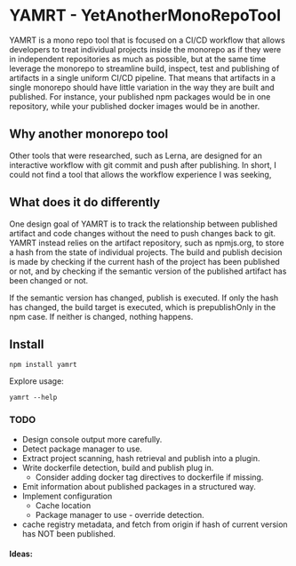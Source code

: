 # YAMRT - YetAnotherMonoRepoTool

YAMRT is a mono repo tool that is focused on a CI/CD workflow that allows developers to treat
individual projects inside the monorepo as if they were in independent repositories as much as 
possible, but at the same time leverage the monorepo to streamline build, inspect, test and 
publishing of artifacts in a single uniform CI/CD pipeline. That means that artifacts in a 
single monorepo should have little variation in the way they are built and published. 
For instance, your published npm packages would be in one repository, while your published
docker images would be in another.


## Why another monorepo tool

Other tools that were researched, such as Lerna, are designed for an interactive workflow with
git commit and push after publishing. In short, I could not find a tool that allows the workflow
experience I was seeking, 

## What does it do differently

One design goal of YAMRT is to track the relationship between published artifact and code changes
without the need to push changes back to git. YAMRT instead relies on the artifact repository, 
such as npmjs.org, to store a hash from the state of individual projects. The build and publish
decision is made by checking if the current hash of the project has been published or not, and
by checking if the semantic version of the published artifact has been changed or not.

If the semantic version has changed, publish is executed. If only the hash has changed,
the build target is executed, which is prepublishOnly in the npm case. If neither is changed,
nothing happens.

## Install

```
npm install yamrt
```

Explore usage: 
```
yamrt --help
```

### TODO

- Design console output more carefully.
- Detect package manager to use.
- Extract project scanning, hash retrieval and publish into a plugin.
- Write dockerfile detection, build and publish plug in.
   - Consider adding docker tag directives to dockerfile if missing.
- Emit information about published packages in a structured way.
- Implement configuration
  - Cache location
  - Package manager to use - override detection.
- cache registry metadata, and fetch from origin if hash of current version has NOT been published.
  
#### Ideas:
